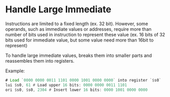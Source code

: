 # Handle Large Immediate

Instructions are limited to a fixed length (ex. 32 bit). However, some operands, such as immediate values or addresses, require more than number of bits used in instruction to represent these value (ex. 16 bits of 32 bits used for immediate value, but some value need more than 16bit to represent)

To handle large immediate values, breaks them into smaller parts and reassembles them into registers.

Example:
```asm
# Load `0000 0000 0011 1101 0000 1001 0000 0000` into register `$s0`
lui $s0, 61 # Load upper 16 bits: 0000 0000 0011 1101
ori $s0, $s0, 2304 # Insert lower 16 bits: 0000 1001 0000 0000
```